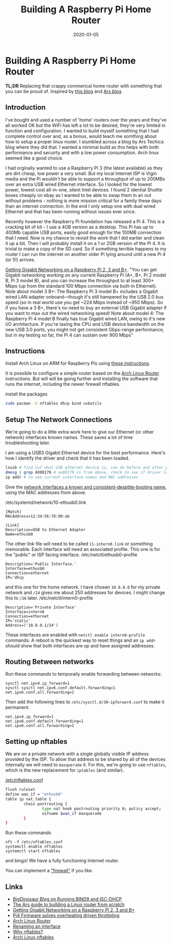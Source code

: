 ﻿---
date: "2020-01-05"
title: "Building A Raspberry Pi Home Router"
---

# Building A Raspberry Pi Home Router
**TL;DR** Replacing that crappy commerical home router with something that you can be proud of.  Inspired by [this blog](https://blog.bigdinosaur.org/running-bind9-and-isc-dhcp/) and [Ars blog](https://arstechnica.com/gadgets/2016/04/the-ars-guide-to-building-a-linux-router-from-scratch/).

## Introduction

I've bought and used a number of 'home' routers over the years and they've all worked OK but the WiFi has left a lot to be desired, they're very limited in function and configuration.  I wanted to build myself something that I had complete control over and, as a bonus, would teach me somthing about how to setup a proper linux router.    I stumbled across a blog by Ars Techica blog where they did that.  I wanted a minimal build as this helps with both performance and secuirty and with a low power consumption.  Arch linux seemed like a good choice.

I had orginally wanted to use a Raspberry Pi 3 (the latest available) as they are dirt cheap, low power a very small.  But my local Internet ISP is Vigin media and the Pi wouldn't be able to support a throughput of up to 200MBs over an extra USB wired Ethernet interface.  So I looked for the lowest power, lowest cost all-in-one, silent Intel devices.  I found 2 idential Shuttle boxes cheaply on ebay as I wanted to be able to swap them in an out without problems - nothing is more mission critical for a family these days than an internet connection.  In the end I only setup one with dual wired Ethernet and that has been running without issues ever since.

Recently however the Raspberry Pi foundation has released a Pi 4.  This is a cracking bit of kit - I use a 4GB version as a desktop.  This Pi has up to 400Mb capable USB ports, easily good enough for the 100MB connection that I need.  Now is my chance to revisit the work that I did earlier and clean it up a bit.  Then I will probably install it on a 1 or 2GB version of the Pi 4.  It is trivial to make a copy of the SD card.  So if something terrible happens to my router I can run the internet on another older Pi lying around until a new Pi 4 (or 5!) arrives.

[Getting Gigabit Networking on a Raspberry Pi 2, 3 and B+](https://www.jeffgeerling.com/blogs/jeff-geerling/getting-gigabit-networking).  "You can get Gigabit networking working on any current Raspberry Pi (A+, B+, Pi 2 model B, Pi 3 model B), and you can increase the throughput to at least 300+ Mbps (up from the standard 100 Mbps connection via built-in Ethernet).
Note about model 3 B+: The Raspberry Pi 3 model B+ includes a Gigabit wired LAN adapter onboard—though it's still hampered by the USB 2.0 bus speed (so in real world use you get ~224 Mbps instead of ~950 Mbps). So if you have a 3 B+, there's no need to buy an external USB Gigabit adapter if you want to max out the wired networking speed!
Note about model 4: The Raspberry Pi 4 model B finally has true Gigabit wired LAN, owing to it's new I/O architecture. If you're taxing the CPU and USB device bandwidth on the new USB 3.0 ports, you might not get consistent Gbps-range performance, but in my testing so far, the Pi 4 can sustain over 900 Mbps"

## Instructions

Install Arch Linux on ARM for Raspberry Pis using [these instructions](https://archlinuxarm.org/platforms/armv7/broadcom/raspberry-pi-2).

It is possible to configure a simple router based on the [Arch Linux Router](https://wiki.archlinux.org/index.php/Router) instructions.  But will will be going further and installing the software that runs the internet, including the newer firewall nftables.

install the packages
````bash
sudo pacman -S nftables dhcp bind usbutils 
````

## Setup The Network Connections

We're going to do a little extra work here to give our Ethernet (or other network) interfaces known names.  These saves a lot of time troubleshooting later.

I am using a USB3 Gigabit Ethernet device for the best performance.  Here's how I identify the driver and check that it has been loaded.
````bash
lsusb # find out what USB ethernet device is, can do before and after plus diff 
dmesg | grep AX88179 # ax88179 is from above, check to see if driver loaded 
ip addr # to see current interface names and MAC addresses 
````

Give the [network interfaces a known and consistent-desptite-booting name](https://wiki.archlinux.org/index.php/Systemd-networkd#Renaming_an_interface), using the MAC addresses from above.

/etc/systemd/network/10-ethusb0.link
````
[Match]
MACAddress=12:34:56:78:90:ab

[Link]
Description=USB to Ethernet Adapter
Name=ethusb0
````
The other link file will need to be called ```11-intern0.link``` or something memorable. Each interface will need an associated profile. This one is for the "public" or ISP facing interface.
/etc/netctl/ethusb0-profile
````
Description='Public Interface.'
Interface=ethusb0
Connection=ethernet
IP='dhcp
````

and this one for the home network.  I have chosen ```10.0.0.0``` for my private network and ```/24``` gives me about 250 addresses for devices.  I might change this to ```/16``` later.
/etc/netctl/intern0-profile
````
Description='Private Interface'
Interface=intern0
Connection=ethernet
IP='static'
Address=('10.0.0.1/24')
````

These interfaces are enabled with ```netctl enable intern0-profile``` commands.  A reboot is the quickest way to reset things and an ```ip addr``` should show that both interfaces are up and have assigned addresses.

## Routing Between networks

Run these commands to temporaily enable forwarding between networks:
````
sysctl net.ipv4.ip_forward=1
sysctl sysctl net.ipv6.conf.default.forwarding=1
net.ipv6.conf.all.forwarding=1
````
Then add the following lines to ```/etc/sysctl.d/30-ipforward.conf``` to make it permanent.
````
net.ipv4.ip_forward=1
net.ipv6.conf.default.forwarding=1
net.ipv6.conf.all.forwarding=1
````
## Setting up nftables

We are on a private network with a single globally visible IP address provided by the ISP.  To allow that address to be shared by all of the devices internally we will need to ```masquerade``` it.  For this, we're going to use ```nftables```, which is the new replacement for ```iptables``` (and similar). 

[/etc/nftables.conf](https://wiki.archlinux.org/index.php/nftables)
```bash
flush ruleset
define wan_if = "ethusb0"
table ip nat_table {
        chain postrouting {
                type nat hook postrouting priority 0; policy accept;
                oifname $wan_if masquerade
        }
}
````

Run these commands

````
nft -f /etc/nftables.conf
systemctl enable nftables
systemctl start nftables
````
and bingo!  We have a fully functioning Internet router.

You can implement a ["firewall"]() if you like.

## Links
* [BigDinosaur Blog on Running BIND9 and ISC-DHCP](https://blog.bigdinosaur.org/running-bind9-and-isc-dhcp/)
* [The Ars guide to building a Linux router from scratch](https://arstechnica.com/gadgets/2016/04/the-ars-guide-to-building-a-linux-router-from-scratch/)
*  [Getting Gigabit Networking on a Raspberry Pi 2, 3 and B+](https://www.jeffgeerling.com/blogs/jeff-geerling/getting-gigabit-networking)
*  [Pi4 Firmware solves overheating driven throtteling](https://www.jeffgeerling.com/blog/2019/raspberry-pi-4-might-not-need-fan-anymore)
*  [Arch Linux Router](https://wiki.archlinux.org/index.php/Router)
*  [Renaming an interface](https://wiki.archlinux.org/index.php/Systemd-networkd#Renaming_an_interface)
*  [Why nftables?](https://wiki.nftables.org/wiki-nftables/index.php/Why_nftables%3F)
*  [Arch Linux nftables](https://wiki.archlinux.org/index.php/nftables)


